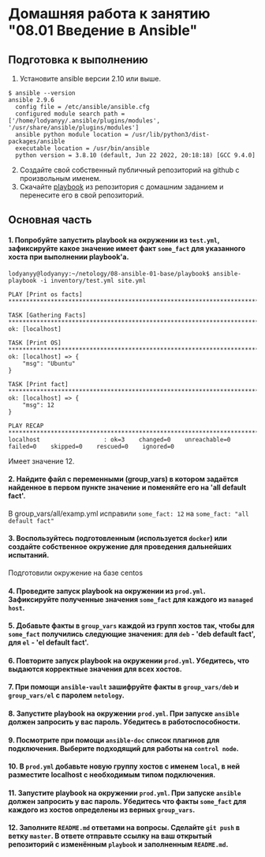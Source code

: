 # Домашняя работа к занятию "08.01 Введение в Ansible"

## Подготовка к выполнению
1. Установите ansible версии 2.10 или выше.
```
$ ansible --version
ansible 2.9.6
  config file = /etc/ansible/ansible.cfg
  configured module search path = ['/home/lodyanyy/.ansible/plugins/modules', '/usr/share/ansible/plugins/modules']
  ansible python module location = /usr/lib/python3/dist-packages/ansible
  executable location = /usr/bin/ansible
  python version = 3.8.10 (default, Jun 22 2022, 20:18:18) [GCC 9.4.0]

```
2. Создайте свой собственный публичный репозиторий на github с произвольным именем.
3. Скачайте [playbook](./playbook/) из репозитория с домашним заданием и перенесите его в свой репозиторий.

## Основная часть
#### 1. Попробуйте запустить playbook на окружении из `test.yml`, зафиксируйте какое значение имеет факт `some_fact` для указанного хоста при выполнении playbook'a.
```
lodyanyy@lodyanyy:~/netology/08-ansible-01-base/playbook$ ansible-playbook -i inventory/test.yml site.yml

PLAY [Print os facts] *********************************************************************************************************************************************************************************************************************************************************

TASK [Gathering Facts] ********************************************************************************************************************************************************************************************************************************************************
ok: [localhost]

TASK [Print OS] ***************************************************************************************************************************************************************************************************************************************************************
ok: [localhost] => {
    "msg": "Ubuntu"
}

TASK [Print fact] *************************************************************************************************************************************************************************************************************************************************************
ok: [localhost] => {
    "msg": 12
}

PLAY RECAP ********************************************************************************************************************************************************************************************************************************************************************
localhost                  : ok=3    changed=0    unreachable=0    failed=0    skipped=0    rescued=0    ignored=0
```
Имеет значение 12.

#### 2. Найдите файл с переменными (group_vars) в котором задаётся найденное в первом пункте значение и поменяйте его на 'all default fact'.  
В group_vars/all/examp.yml исправили `some_fact: 12` на `some_fact: "all default fact"`
#### 3. Воспользуйтесь подготовленным (используется `docker`) или создайте собственное окружение для проведения дальнейших испытаний.
Подготовили окружение на базе centos
#### 4. Проведите запуск playbook на окружении из `prod.yml`. Зафиксируйте полученные значения `some_fact` для каждого из `managed host`.

#### 5. Добавьте факты в `group_vars` каждой из групп хостов так, чтобы для `some_fact` получились следующие значения: для `deb` - 'deb default fact', для `el` - 'el default fact'.
#### 6.  Повторите запуск playbook на окружении `prod.yml`. Убедитесь, что выдаются корректные значения для всех хостов.
#### 7. При помощи `ansible-vault` зашифруйте факты в `group_vars/deb` и `group_vars/el` с паролем `netology`.
#### 8. Запустите playbook на окружении `prod.yml`. При запуске `ansible` должен запросить у вас пароль. Убедитесь в работоспособности.
#### 9. Посмотрите при помощи `ansible-doc` список плагинов для подключения. Выберите подходящий для работы на `control node`.
#### 10. В `prod.yml` добавьте новую группу хостов с именем  `local`, в ней разместите localhost с необходимым типом подключения.
#### 11. Запустите playbook на окружении `prod.yml`. При запуске `ansible` должен запросить у вас пароль. Убедитесь что факты `some_fact` для каждого из хостов определены из верных `group_vars`.
#### 12. Заполните `README.md` ответами на вопросы. Сделайте `git push` в ветку `master`. В ответе отправьте ссылку на ваш открытый репозиторий с изменённым `playbook` и заполненным `README.md`.
